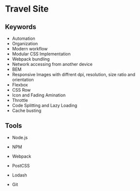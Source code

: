 # Travel Site


## Keywords

- Automation
- Organization
- Modern workflow
- Modular CSS Implementation
- Webpack bundling
- Network accessing from another device
- BEM
- Responsive Images with diffrent dpi, resolution, size ratio and orientation
- Flexbox
- CSS Row
- Icon and Fading Amination
- Throttle
- Code Splitting and Lazy Loading
- Cache busting

## Tools

- Node.js
- NPM
- Webpack
- PostCSS
- Lodash

- Git